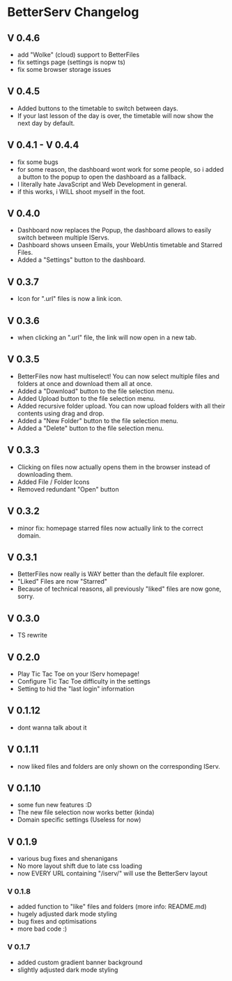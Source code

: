 # BetterServ Changelog

## V 0.4.6

- add "Wolke" (cloud) support to BetterFiles
- fix settings page (settings is nopw ts)
- fix some browser storage issues

## V 0.4.5

- Added buttons to the timetable to switch between days.
- If your last lesson of the day is over, the timetable will now show the next day by default.

## V 0.4.1 - V 0.4.4

- fix some bugs
- for some reason, the dashboard wont work for some people, so i added a button to the popup to open the dashboard as a fallback.
- I literally hate JavaScript and Web Development in general.
- if this works, i WILL shoot myself in the foot.

## V 0.4.0

- Dashboard now replaces the Popup, the dashboard allows to easily switch between multiple IServs.
- Dashboard shows unseen Emails, your WebUntis timetable and Starred Files.
- Added a "Settings" button to the dashboard.

## V 0.3.7

- Icon for ".url" files is now a link icon.

## V 0.3.6

- when clicking an ".url" file, the link will now open in a new tab.

## V 0.3.5

- BetterFiles now hast multiselect! You can now select multiple files and folders at once and download them all at once.
- Added a "Download" button to the file selection menu.
- Added Upload button to the file selection menu.
- Added recursive folder upload. You can now upload folders with all their contents using drag and drop.
- Added a "New Folder" button to the file selection menu.
- Added a "Delete" button to the file selection menu.

## V 0.3.3

- Clicking on files now actually opens them in the browser instead of downloading them.
- Added File / Folder Icons
- Removed redundant "Open" button

## V 0.3.2

- minor fix: homepage starred files now actually link to the correct domain.

## V 0.3.1

- BetterFiles now really is WAY better than the default file explorer.
- "Liked" Files are now "Starred"
- Because of technical reasons, all previously "liked" files are now gone, sorry.

## V 0.3.0

- TS rewrite

## V 0.2.0

- Play Tic Tac Toe on your IServ homepage!
- Configure Tic Tac Toe difficulty in the settings
- Setting to hid the "last login" information

## V 0.1.12

- dont wanna talk about it

## V 0.1.11

- now liked files and folders are only shown on the corresponding IServ.

## V 0.1.10

- some fun new features :D
- The new file selection now works better (kinda)
- Domain specific settings (Useless for now)

## V 0.1.9

- various bug fixes and shenanigans
- No more layout shift due to late css loading
- now EVERY URL containing "/iserv/" will use the BetterServ layout

### V 0.1.8

- added function to "like" files and folders (more info: README.md)
- hugely adjusted dark mode styling
- bug fixes and optimisations
- more bad code :)

### V 0.1.7

- added custom gradient banner background
- slightly adjusted dark mode styling
